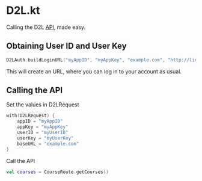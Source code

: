 # D2L.kt

Calling the D2L [API](https://docs.valence.desire2learn.com/reference.html), made easy.

## Obtaining User ID and User Key
```kotlin
D2LAuth.buildLoginURL("myAppID", "myAppKey", "example.com", "http://linkbackaddress.com")
```
This will create an URL, where you can log in to your account as usual.

## Calling the API
Set the values in D2LRequest

```kotlin
with(D2LRequest) {
    appID = "myAppID"
    appKey = "myAppKey"
    userID = "myUserID"
    userKey = "myUserKey"
    baseURL = "example.com"
}
```

Call the API
```kotlin
val courses = CourseRoute.getCourses()
```

